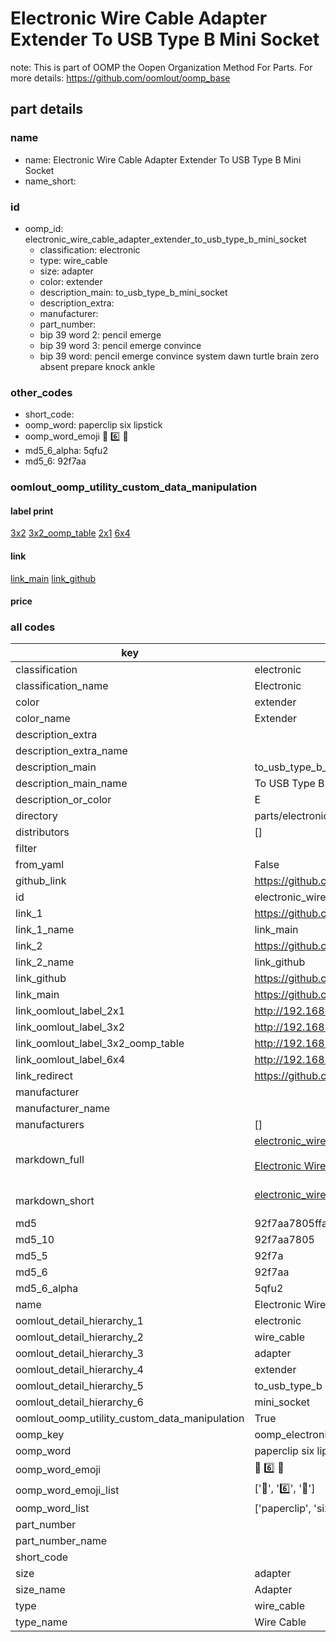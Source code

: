 # Electronic Wire Cable Adapter Extender To USB Type B Mini Socket  

note: This is part of OOMP the Oopen Organization Method For Parts. For more details: https://github.com/oomlout/oomp_base

##  part details
  







### name
* name: Electronic Wire Cable Adapter Extender To USB Type B Mini Socket
* name_short: 
### id
* oomp_id: electronic_wire_cable_adapter_extender_to_usb_type_b_mini_socket
  * classification: electronic
  * type: wire_cable
  * size: adapter
  * color: extender
  * description_main: to_usb_type_b_mini_socket
  * description_extra: 
  * manufacturer: 
  * part_number: 
  * bip 39 word 2: pencil emerge
  * bip 39 word 3: pencil emerge convince
  * bip 39 word: pencil emerge convince system dawn turtle brain zero absent prepare knock ankle

### other_codes
* short_code: 
* oomp_word: paperclip six lipstick
* oomp_word_emoji :paperclip: :six: :lipstick:
* md5_6_alpha: 5qfu2
* md5_6: 92f7aa






### oomlout_oomp_utility_custom_data_manipulation
#### label print
[3x2](http://192.168.1.245:1112/?label=oomp%205qfu2)
[3x2_oomp_table](http://192.168.1.108:1112/?label=oomp%205qfu2)
[2x1](http://192.168.1.242:1112/?label=oomp%205qfu2)
[6x4](http://192.168.1.55:1112/?label=oomp%205qfu2)    

#### link

[link_main](https://github.com/oomlout/oomlout_oomp_version_1_messy/tree/main/parts/electronic_wire_cable_adapter_extender_to_usb_type_b_mini_socket) [link_github](https://github.com/oomlout/oomlout_oomp_version_1_messy/tree/main/parts/electronic_wire_cable_adapter_extender_to_usb_type_b_mini_socket)                             

#### price







### all codes 
| key | value |  
| --- | --- |  
| classification | electronic |  
| classification_name | Electronic |  
| color | extender |  
| color_name | Extender |  
| description_extra |  |  
| description_extra_name |  |  
| description_main | to_usb_type_b_mini_socket |  
| description_main_name | To USB Type B Mini Socket |  
| description_or_color | E  |  
| directory | parts/electronic_wire_cable_adapter_extender_to_usb_type_b_mini_socket |  
| distributors | [] |  
| filter |  |  
| from_yaml | False |  
| github_link | https://github.com/oomlout/oomlout_oomp_part_src/tree/main/parts/electronic_wire_cable_adapter_extender_to_usb_type_b_mini_socket |  
| id | electronic_wire_cable_adapter_extender_to_usb_type_b_mini_socket |  
| link_1 | https://github.com/oomlout/oomlout_oomp_version_1_messy/tree/main/parts/electronic_wire_cable_adapter_extender_to_usb_type_b_mini_socket |  
| link_1_name | link_main |  
| link_2 | https://github.com/oomlout/oomlout_oomp_version_1_messy/tree/main/parts/electronic_wire_cable_adapter_extender_to_usb_type_b_mini_socket |  
| link_2_name | link_github |  
| link_github | https://github.com/oomlout/oomlout_oomp_version_1_messy/tree/main/parts/electronic_wire_cable_adapter_extender_to_usb_type_b_mini_socket |  
| link_main | https://github.com/oomlout/oomlout_oomp_version_1_messy/tree/main/parts/electronic_wire_cable_adapter_extender_to_usb_type_b_mini_socket |  
| link_oomlout_label_2x1 | http://192.168.1.242:1112/?label=oomp%205qfu2 |  
| link_oomlout_label_3x2 | http://192.168.1.245:1112/?label=oomp%205qfu2 |  
| link_oomlout_label_3x2_oomp_table | http://192.168.1.108:1112/?label=oomp%205qfu2 |  
| link_oomlout_label_6x4 | http://192.168.1.55:1112/?label=oomp%205qfu2 |  
| link_redirect | https://github.com/oomlout/oomlout_oomp_version_1_messy/tree/main/parts/electronic_wire_cable_adapter_extender_to_usb_type_b_mini_socket |  
| manufacturer |  |  
| manufacturer_name |  |  
| manufacturers | [] |  
| markdown_full | [electronic_wire_cable_adapter_extender_to_usb_type_b_mini_socket](none)<br>[](none)<br>[Electronic Wire Cable Adapter Extender To Usb Type B Mini Socket](none)<br><br> |  
| markdown_short | [electronic_wire_cable_adapter_extender_to_usb_type_b_mini_socket](none)<br><br> |  
| md5 | 92f7aa7805ffa35fab9bfdcc5f122d15 |  
| md5_10 | 92f7aa7805 |  
| md5_5 | 92f7a |  
| md5_6 | 92f7aa |  
| md5_6_alpha | 5qfu2 |  
| name | Electronic Wire Cable Adapter Extender To USB Type B Mini Socket |  
| oomlout_detail_hierarchy_1 | electronic |  
| oomlout_detail_hierarchy_2 | wire_cable |  
| oomlout_detail_hierarchy_3 | adapter |  
| oomlout_detail_hierarchy_4 | extender |  
| oomlout_detail_hierarchy_5 | to_usb_type_b |  
| oomlout_detail_hierarchy_6 | mini_socket |  
| oomlout_oomp_utility_custom_data_manipulation | True |  
| oomp_key | oomp_electronic_wire_cable_adapter_extender_to_usb_type_b_mini_socket |  
| oomp_word | paperclip six lipstick |  
| oomp_word_emoji | :paperclip: :six: :lipstick: |  
| oomp_word_emoji_list | [':paperclip:', ':six:', ':lipstick:'] |  
| oomp_word_list | ['paperclip', 'six', 'lipstick'] |  
| part_number |  |  
| part_number_name |  |  
| short_code |  |  
| size | adapter |  
| size_name | Adapter |  
| type | wire_cable |  
| type_name | Wire Cable |  
